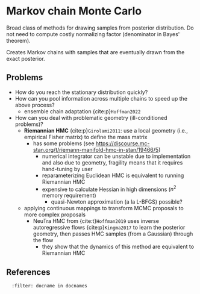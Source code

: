 # Markov chain Monte Carlo

Broad class of methods for drawing samples from posterior distribution. Do not need to compute costly normalizing factor (denominator in Bayes' theorem).

Creates Markov chains with samples that are eventually drawn from the exact posterior.

## Problems

- How do you reach the stationary distribution quickly?
- How can you pool information across multiple chains to speed up the above process?
  - ensemble chain adaptation {cite:p}`Hoffman2022`
- How can you deal with problematic geometry (ill-conditioned problems)?
  - **Riemannian HMC** {cite:p}`Girolami2011`: use a local geometry (i.e., empirical Fisher matrix) to define the mass matrix
    - has some problems (see https://discourse.mc-stan.org/t/riemann-manifold-hmc-in-stan/19466/5)
      - numerical integrator can be unstable due to implementation and also due to geometry, fragility means that it requires hand-tuning by user
      - reparameterizing Euclidean HMC is equivalent to running Riemannian HMC
      - expensive to calculate Hessian in high dimensions ($n^2$ memory requirement)
        - quasi-Newton approximation (a la L-BFGS) possible?
  - applying continuous mappings to transform MCMC proposals to more complex proposals
    - NeuTra HMC from {cite:t}`Hoffman2019` uses inverse autoregressive flows {cite:p}`Kingma2017` to learn the posterior geometry, then passes HMC samples (from a Gaussian) through the flow
      - they show that the dynamics of this method are equivalent to Riemannian HMC

## References

```{bibliography}
  :filter: docname in docnames
```
